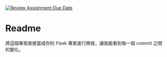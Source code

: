 [![Review Assignment Due Date](https://classroom.github.com/assets/deadline-readme-button-24ddc0f5d75046c5622901739e7c5dd533143b0c8e959d652212380cedb1ea36.svg)](https://classroom.github.com/a/zqsgO5Dl)
# Readme

將這個專案直接當成你的 Flask 專案進行開發，讓我能看到每一個 commit 之間的變化。